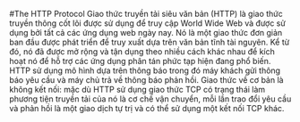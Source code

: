 #The HTTP Protocol
Giao thức truyền tải siêu văn bản (HTTP) là giao thức truyền thông cốt lõi được sử dụng để truy cập World Wide Web và được sử dụng bởi tất cả các ứng dụng web ngày nay. Nó là một giao thức đơn giản ban đầu được phát triển để truy xuất dựa trên văn bản tĩnh tài nguyên. Kể từ đó, nó đã được mở rộng và tận dụng theo nhiều cách khác nhau để kích hoạt nó để hỗ trợ các ứng dụng phân tán phức tạp hiện đang phổ biến. 
HTTP sử dụng mô hình dựa trên thông báo trong đó máy khách gửi thông báo yêu cầu và máy chủ trả về thông báo phản hồi. Giao thức về cơ bản là không kết nối: mặc dù HTTP sử dụng giao thức TCP có trạng thái làm phương tiện truyền tải của nó là cơ chế vận chuyển, mỗi lần trao đổi yêu cầu và phản hồi là một giao dịch tự trị và có thể sử dụng một kết nối TCP khác.